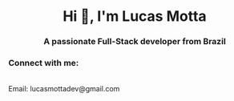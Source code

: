 <h1 align="center">Hi 👋, I'm Lucas Motta</h1>
<h3 align="center">A passionate Full-Stack developer from Brazil</h3>
<h3 align="left">Connect with me:</h3>
<p align="left">
  <br>
  Email: lucasmottadev@gmail.com
</p>
